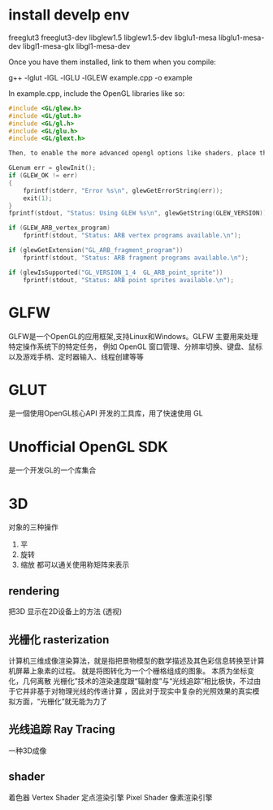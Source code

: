 
install develp env
=================================
freeglut3
freeglut3-dev
libglew1.5
libglew1.5-dev
libglu1-mesa
libglu1-mesa-dev
libgl1-mesa-glx
libgl1-mesa-dev

Once you have them installed, link to them when you compile:

g++ -lglut -lGL -lGLU -lGLEW example.cpp -o example

In example.cpp, include the OpenGL libraries like so:

```C
#include <GL/glew.h>
#include <GL/glut.h>
#include <GL/gl.h>
#include <GL/glu.h>
#include <GL/glext.h>

Then, to enable the more advanced opengl options like shaders, place this after your glutCreateWindow Call:

GLenum err = glewInit();
if (GLEW_OK != err)
{
    fprintf(stderr, "Error %s\n", glewGetErrorString(err));
    exit(1);
}
fprintf(stdout, "Status: Using GLEW %s\n", glewGetString(GLEW_VERSION));

if (GLEW_ARB_vertex_program)
    fprintf(stdout, "Status: ARB vertex programs available.\n");

if (glewGetExtension("GL_ARB_fragment_program"))
    fprintf(stdout, "Status: ARB fragment programs available.\n");

if (glewIsSupported("GL_VERSION_1_4  GL_ARB_point_sprite"))
    fprintf(stdout, "Status: ARB point sprites available.\n");
```

GLFW
==============================
GLFW是一个OpenGL的应用框架,支持Linux和Windows。GLFW 主要用来处理特定操作系统下的特定任务，
例如 OpenGL 窗口管理、分辨率切换、键盘、鼠标以及游戏手柄、定时器输入、线程创建等等

GLUT
===============================
是一個使用OpenGL核心API 开发的工具库，用了快速使用 GL


Unofficial OpenGL SDK
================================
是一个开发GL的一个库集合



3D
==============================
对象的三种操作
1. 平
2. 旋转
3. 缩放
    都可以通关使用称矩阵来表示


rendering
-------------------------------
把3D 显示在2D设备上的方法 (透视)


光栅化  rasterization
------------------------------------
计算机三维成像渲染算法，就是指把景物模型的数学描述及其色彩信息转换至计算机屏幕上象素的过程。 
就是将图转化为一个个栅格组成的图象。
本质为坐标变化，几何离散
光栅化”技术的渲染速度跟“辐射度”与“光线追踪”相比极快，不过由于它并非基于对物理光线的传递计算
，因此对于现实中复杂的光照效果的真实模拟方面，“光栅化”就无能为力了


光线追踪 Ray Tracing
--------------------------------------
一种3D成像


shader
------------------------------------
着色器
Vertex Shader 定点渲染引擎
Pixel  Shader 像素渲染引擎
